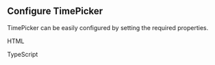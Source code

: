 ## Configure TimePicker

TimePicker can be easily configured by setting the required properties.

HTML
<snippet id='creating-timepicker-html'/>

TypeScript
<snippet id='time-picker-configure-code'/>